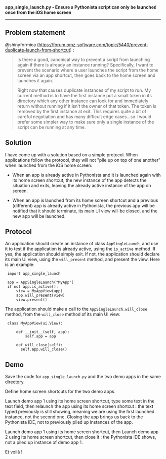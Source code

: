 __app_single_launch.py - Ensure a Pythonista script can only be launched once from the iOS home screen__

__________

## Problem statement ##

@shinyformica (https://forum.omz-software.com/topic/5440/prevent-duplicate-launch-from-shortcut) :

> Is there a good, canonical way to prevent a script from launching again if
> there is already an instance running? Specifically, I want to prevent the
> scenario where a user launches the script from the home screen via an app 
> shortcut, then goes back to the home screen and launches it again.
>
>Right now that causes duplicate instances of my script to run. My current 
>method is to have the first instance put a small token in its directory which 
>any other instance can look for and immediately return without running if it 
>isn't the owner of that token. The token is removed by the first instance at 
>exit. This requires quite a bit of careful negotiation and has many difficult 
>edge cases...so I would prefer some simpler way to make sure only a single 
>instance of the script can be running at any time.


## Solution ##

I have come up with a solution based on a simple protocol. When applications follow the protocol, they will not "pile up on top of one another" when launched from the iOS home screen:

- When an app is already active in Pythonista and it is launched again with its home screen shortcut, the new instance of the app detects the situation and exits, leaving the already active instance of the app on screen.

- When an app is launched from its home screen shortcut and a previous (different) app is already active in Pythonista, the previous app will be notified that it should terminate, its main UI view will be closed, and the new app will be launched.

## Protocol ##

An application should create an instance of class `AppSingleLaunch`, and use it to test if the application is already active, using the `is_active` method. If yes, the application should simply exit. If not, the application should declare its main UI view, using the `will_present` method, and present the view. Here is an example:

     import app_single_launch

     app = AppSingleLaunch("MyApp")
     if not app.is_active():
         view = MyAppView(app)
         app.will_present(view)
         view.present()

The application should make a call to the `AppSingleLaunch.will_close` method, from the `will_close` method of its main UI view:

     class MyAppView(ui.View):

         def __init__(self, app):
             self.app = app

         def will_close(self):
           self.app.will_close()


## Demo ##

Save the code for `app_single_launch.py` and the two demo apps in the same directory.

Define home screen shortcuts for the two demo apps.

Launch demo app 1 using its home screen shortcut, type some text in the text field, then relaunch the app using its home screen shortcut : the text typed previously is still showing, meaning we are using the first launched instance, not the second one. Closing the app brings us back to the Pythonista IDE, not to previously piled up instances of the app.

Launch demo app 1 using its home screen shortcut, then Launch demo app 2 using its home screen shortcut, then close it : the Pythonista IDE shows, not a piled up instance of demo app 1.

Et voilà !